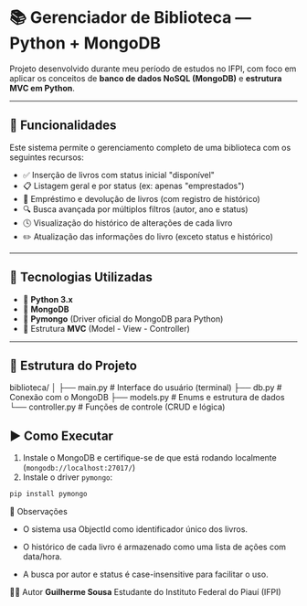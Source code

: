 # 📚 Gerenciador de Biblioteca — Python + MongoDB

Projeto desenvolvido durante meu período de estudos no IFPI, com foco em aplicar os conceitos de **banco de dados NoSQL (MongoDB)** e **estrutura MVC em Python**.

---

## 🚀 Funcionalidades

Este sistema permite o gerenciamento completo de uma biblioteca com os seguintes recursos:

- ✅ Inserção de livros com status inicial "disponível"
- 📋 Listagem geral e por status (ex: apenas "emprestados")
- 🔄 Empréstimo e devolução de livros (com registro de histórico)
- 🔍 Busca avançada por múltiplos filtros (autor, ano e status)
- 🕓 Visualização do histórico de alterações de cada livro
- ✏️ Atualização das informações do livro (exceto status e histórico)

---

## 🧱 Tecnologias Utilizadas

- 🐍 **Python 3.x**
- 🍃 **MongoDB**
- 🧰 **Pymongo** (Driver oficial do MongoDB para Python)
- 📐 Estrutura **MVC** (Model - View - Controller)

---

## 📁 Estrutura do Projeto

biblioteca/
│
├── main.py # Interface do usuário (terminal)
├── db.py # Conexão com o MongoDB
├── models.py # Enums e estrutura de dados
└── controller.py # Funções de controle (CRUD e lógica)
## ▶️ Como Executar

1. Instale o MongoDB e certifique-se de que está rodando localmente (`mongodb://localhost:27017/`)
2. Instale o driver `pymongo`:

```bash
pip install pymongo
```

📌 Observações
- O sistema usa ObjectId como identificador único dos livros.

- O histórico de cada livro é armazenado como uma lista de ações com data/hora.

- A busca por autor e status é case-insensitive para facilitar o uso.

🧑‍💻 Autor
**Guilherme Sousa**
Estudante do Instituto Federal do Piauí (IFPI)
